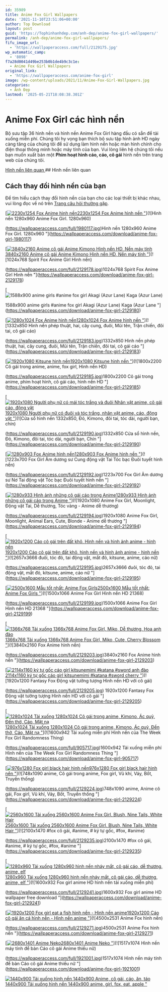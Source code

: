```yaml
---
id: 35989
title: Anime Fox Girl Wallpapers
date: '2021-11-10T23:51:06+00:00'
author: Top Download
layout: post
guid: 'https://Tophinhanhdep.com/anh-dep/anime-fox-girl-wallpapers/'
permalink: /anh-dep/anime-fox-girl-wallpapers/
fifu_image_url:
  - 'https://wallpaperaccess.com/full/2129175.jpg'
wp_automatic_camp:
  - '8098'
f7a28d0041d49be253b0b1de4b9c3c1e:
  - Anime Fox Girl Wallpapers
original_link:
  - 'https://wallpaperaccess.com/anime-fox-girl'
image: /wp-content/uploads/2021/11/Anime-Fox-Girl-Wallpapers.jpg
categories:
  - Ảnh Đẹp
lastmod: '2025-05-21T18:08:38.301Z'
---
```

# Anime Fox Girl các hình nền

Bộ sưu tập 36 hình nền và hình nền Anime Fox Girl hàng đầu có sẵn để tải xuống miễn phí. Chúng tôi hy vọng bạn thích bộ sưu tập hình ảnh HD ngày càng tăng của chúng tôi để sử dụng làm hình nền hoặc màn hình chính cho điện thoại thông minh hoặc máy tính của bạn. Vui lòng liên hệ chúng tôi nếu bạn muốn xuất bản một **Phim hoạt hình cáo, cáo, cô gái** hình nền trên trang web của chúng tôi.

[Hình nền liên quan ](#related) ## Hình nền liên quan

## Cách thay đổi hình nền của bạn

Để tìm hiểu cách thay đổi hình nền của bạn cho các loại thiết bị khác nhau, vui lòng đọc về nó trên [Trang câu hỏi thường gặp](https://tophinhanhdep.com/faq/).

  
[[![2230x1254 Fox Anime hình nền](https://wallpaperaccess.com/full/2129175.jpg)2230x1254 Fox Anime hình nền "](https://wallpaperaccess.com/download/anime-fox-girl-2129175)](![Hình nền 1280x960 Anime Fox Girl.  1280x960)

(https://wallpaperaccess.com/full/1980117.jpg)Hình nền 1280x960 Anime Fox Girl. 1280x960 "](https://wallpaperaccess.com/download/anime-fox-girl-1980117)

[[![3840x2160 Anime cô gái Anime Kimono Hình nền HD, Nền máy tính](https://wallpaperaccess.com/full/2129177.jpg)3840x2160 Anime cô gái Anime Kimono Hình nền HD, Nền máy tính "](https://wallpaperaccess.com/download/anime-fox-girl-2129177)](![1024x768 Spirit Fox Anime Girl Hình nền)

(https://wallpaperaccess.com/full/2129178.jpg)1024x768 Spirit Fox Anime Girl Hình nền "](https://wallpaperaccess.com/download/anime-fox-girl-2129178)

[![1588x900 anime girls #anime fox girl Akagi (Azur Lane) Kaga (Azur Lane)](https://wallpaperaccess.com/full/2129180.jpg)

1588x900 anime girls #anime fox girl Akagi (Azur Lane) Kaga (Azur Lane "](https://wallpaperaccess.com/download/anime-fox-girl-2129180)

[[![1280x1024 Fox Anime hình nền](https://wallpaperaccess.com/full/2129182.jpg)1280x1024 Fox Anime hình nền "](https://wallpaperaccess.com/download/anime-fox-girl-2129182)](![1332x850 Hình nền phép thuật, hai, cây cung, đuôi, Mũi tên, Trận chiến, đôi tai, cô gái cáo)

(https://wallpaperaccess.com/full/2129183.jpg)1332x850 Hình nền phép thuật, hai, cây cung, đuôi, Mũi tên, Trận chiến, đôi tai, cô gái cáo "](https://wallpaperaccess.com/download/anime-fox-girl-2129183)

[[![1920x1080 Kitsune hình nền](https://wallpaperaccess.com/full/656080.jpg)1920x1080 Kitsune hình nền "](https://wallpaperaccess.com/download/anime-fox-girl-656080)](![1800x2200 Cô gái trong anime, anime, fox girl, Hình nền HD)

(https://wallpaperaccess.com/full/2129185.jpg)1800x2200 Cô gái trong anime, phim hoạt hình, cô gái cáo, hình nền HD "](https://wallpaperaccess.com/download/anime-fox-girl-2129185)

[[![1920x1080 Người phụ nữ có mái tóc trắng và đuôi Nhân vật anime, cô gái cáo, động vật](https://wallpaperaccess.com/full/2129189.jpg)1920x1080 Người phụ nữ có đuôi và tóc trắng, nhân vật anime, cáo, động vật "](https://wallpaperaccess.com/download/anime-fox-girl-2129189)](![Cửa sổ hình nền 1332x850, Đỏ, Kimono, đôi tai, tóc dài, người bạn, chín)

(https://wallpaperaccess.com/full/2129190.jpg)1332x850 Cửa sổ hình nền, Đỏ, Kimono, đôi tai, tóc dài, người bạn, Chín "](https://wallpaperaccess.com/download/anime-fox-girl-2129190)

[[![1280x903 Fox Anime hình nền](https://wallpaperaccess.com/full/2129191.jpg)1280x903 Fox Anime hình nền "](https://wallpaperaccess.com/download/anime-fox-girl-2129191)](![1223x700 Fox Girl Âm dương sư Cung động vật Tai Tóc bạc Đuôi tuyết hình nền)

(https://wallpaperaccess.com/full/2129192.jpg)1223x700 Fox Girl Âm dương sư Nơ Tai động vật Tóc bạc Đuôi tuyết hình nền "](https://wallpaperaccess.com/download/anime-fox-girl-2129192)

[[![1280x933 Hình ảnh những cô gái cáo trong Anime](https://wallpaperaccess.com/full/2129193.jpg)1280x933 Hình ảnh những cô gái cáo trong Anime "](https://wallpaperaccess.com/download/anime-fox-girl-2129193)](![1920x1080 Anime Fox Girl, Moonlight, Động vật Tai, Dễ thương, Tóc vàng - Anime dễ thương)

(https://wallpaperaccess.com/full/2129194.jpg)1920x1080 Anime Fox Girl, Moonlight, Animal Ears, Cute, Blonde - Anime dễ thương "](https://wallpaperaccess.com/download/anime-fox-girl-2129194)

[[![1920x1200 Cáo cô gái trên đất khô, Hình nền và hình ảnh anime - hình nền](https://wallpaperaccess.com/full/905714.jpg)1920x1200 Cáo cô gái trên đất khô, hình nền và hình ảnh anime - hình nền "](https://wallpaperaccess.com/download/anime-fox-girl-905714)](![2657x3666 đuôi, tóc đỏ, tai động vật, mắt đỏ, kitsune, anime, cáo nữ)

(https://wallpaperaccess.com/full/2129195.jpg)2657x3666 đuôi, tóc đỏ, tai động vật, mắt đỏ, kitsune, anime, cáo nữ "](https://wallpaperaccess.com/download/anime-fox-girl-2129195)

[[![2500x1600 Mẫu tốt nhất: Anime Fox Girls](https://wallpaperaccess.com/full/2129198.jpg)2500x1600 Mẫu tốt nhất: Anime Fox Girls "](https://wallpaperaccess.com/download/anime-fox-girl-2129198)](![1500x1066 Anime Fox Girl Hình nền HD 21368)

(https://wallpaperaccess.com/full/2129199.jpg)1500x1066 Anime Fox Girl Hình nền HD 21368 "](https://wallpaperaccess.com/download/anime-fox-girl-2129199)

[[![1366x768 Tải xuống 1366x768 Anime Fox Girl, Miko, Dễ thương, Hoa anh đào](https://wallpaperaccess.com/full/2129201.jpg)1366x768 Tải xuống 1366x768 Anime Fox Girl, Miko, Cute, Cherry Blossom "](https://wallpaperaccess.com/download/anime-fox-girl-2129201)](![3840x2160 Fox Anime hình nền)

(https://wallpaperaccess.com/full/2129203.jpg)3840x2160 Fox Anime hình nền "](https://wallpaperaccess.com/download/anime-fox-girl-2129203)

[[![2114x1160 ký tự gốc cáo girl kitsunemimi #katana #sword anh đào](https://wallpaperaccess.com/full/2129204.jpg)2114x1160 ký tự gốc cáo girl kitsunemimi #katana #sword cherry "](https://wallpaperaccess.com/download/anime-fox-girl-2129204)](![1920x1200 Fantasy Fox Động vật tưởng tượng Hình nền HD với cô gái)

(https://wallpaperaccess.com/full/2129205.jpg) 1920x1200 Fantasy Fox Động vật tưởng tượng Hình nền HD với cô gái "](https://wallpaperaccess.com/download/anime-fox-girl-2129205)

[[![1280x1024 Tải xuống 1280x1024 Cô gái trong anime, Kimono, Ác quỷ, Đền thờ, Cáo, Mặt nạ](https://wallpaperaccess.com/full/656105.jpg)1280x1024 Tải xuống 1280x1024 Cô gái trong anime, Kimono, Ác quỷ, Đền thờ, Cáo, Mặt nạ "](https://wallpaperaccess.com/download/anime-fox-girl-656105)](![1600x942 Tải xuống miễn phí Hình nền của The Week Fox Girl Randomness Thing)

(https://wallpaperaccess.com/full/905717.jpg)1600x942 Tải xuống miễn phí Hình nền của The Week Fox Girl Randomness Thing "](https://wallpaperaccess.com/download/anime-fox-girl-905717)

[[![976x1280 Fox girl black hair hình nền](https://wallpaperaccess.com/full/2129207.jpg)976x1280 Fox girl black hair hình nền "](https://wallpaperaccess.com/download/anime-fox-girl-2129207)](![748x1090 anime, Cô gái trong anime, Fox girl, Vũ khí, Váy, Bốt, Truyền thống)

(https://wallpaperaccess.com/full/2129224.jpg)748x1090 anime, Anime cô gái, Fox girl, Vũ khí, Váy, Bốt, Truyền thống "](https://wallpaperaccess.com/download/anime-fox-girl-2129224)

[[![2560x1600 Tải xuống 2560x1600 Anime Fox Girl, Blush, Nine Tails, White Hair](https://wallpaperaccess.com/full/2129231.jpg)2560x1600 Tải xuống 2560x1600 Anime Fox Girl, Blush, Nine Tails, White Hair "](https://wallpaperaccess.com/download/anime-fox-girl-2129231)](![2100x1470 #fox cô gái, #anime, # ký tự gốc, #fox, #anime)

(https://wallpaperaccess.com/full/2129235.jpg)2100x1470 #fox cô gái, #anime, # ký tự gốc, #fox, #anime "](https://wallpaperaccess.com/download/anime-fox-girl-2129235)

[[![1280x960 Tải xuống 1280x960 hình nền nháy mắt, cô gái cáo, dễ thương, anime, elf](https://wallpaperaccess.com/full/2129236.jpg)1280x960 Tải xuống 1280x960 hình nền nháy mắt, cô gái cáo, dễ thương, anime, elf "](https://wallpaperaccess.com/download/anime-fox-girl-2129236)](![1600x932 Fox girl anime HD hình nền tải xuống miễn phí)

(https://wallpaperaccess.com/full/2129241.jpg)1600x932 Fox girl anime HD wallpaper free download "](https://wallpaperaccess.com/download/anime-fox-girl-2129241)

[[![1920x1200 Fox girl eat a fish hình nền - Hình nền anime](https://wallpaperaccess.com/full/2129248.jpg)1920x1200 Cáo cô gái ăn cá hình nền - Hình nền anime "](https://wallpaperaccess.com/download/anime-fox-girl-2129248)](![4500x2531 Anime Fox hình nền)

(https://wallpaperaccess.com/full/2129271.jpg)4500x2531 Anime Fox hình nền "](https://wallpaperaccess.com/download/anime-fox-girl-2129271)

[[![2680x1401 Anime Neko](https://wallpaperaccess.com/full/2129273.jpg)2680x1401 Anime Neko "](https://wallpaperaccess.com/download/anime-fox-girl-2129273)](![1517x1074 Hình nền máy tính để bàn Cáo cô gái Anime thiếu nữ)

(https://wallpaperaccess.com/full/1921001.jpg)1517x1074 Hình nền máy tính để bàn Cáo cô gái Anime thiếu nữ "](https://wallpaperaccess.com/download/anime-fox-girl-1921001)

 [![1440x900 Tải xuống hình nền 1440x900 Anime, cô gái, cáo, ăn, táo](https://wallpaperaccess.com/full/2129290.jpg)1440x900 Tải xuống hình nền 1440x900 anime, girl, fox, eat, apple "](https://wallpaperaccess.com/download/anime-fox-girl-2129290)
